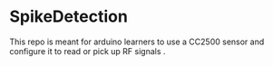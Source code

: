 # SpikeDetection
This repo is meant for arduino learners to use a CC2500 sensor and configure it to read or pick up RF signals .

